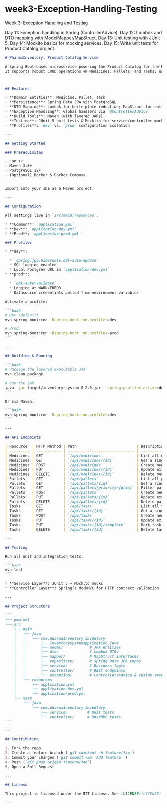 # week3-Exception-Handling-Testing
Week 3: Exception Handling and Testing 

Day 11: Exception handling in Spring (ControllerAdvice). 
Day 12: Lombok and DTO mapping with ModelMapper/MapStruct.
Day 13: Unit testing with JUnit 5. 
Day 14: Mockito basics for mocking services. 
Day 15: Write unit tests for Product Catalog project



````markdown
# PharmaInventory: Product Catalog Service

A Spring Boot–based microservice powering the Product Catalog for the Pharmaceutical Distribution Center Inventory System.  
It supports robust CRUD operations on Medicines, Pallets, and Tasks; uses Spring Data JPA with PostgreSQL; leverages Lombok & MapStruct for DTO mapping; and includes centralized exception handling and a full JUnit 5 + Mockito test suite.



## Features

- **Domain Entities**: Medicine, Pallet, Task  
- **Persistence**: Spring Data JPA with PostgreSQL  
- **DTO Mapping**: Lombok for boilerplate reduction; MapStruct for entity↔DTO conversion  
- **Exception Handling**: Global handlers via `@ControllerAdvice`  
- **Build Tools**: Maven (with layered JARs)  
- **Testing**: JUnit 5 unit tests & Mockito for service/controller mocks  
- **Profiles**: `dev` vs. `prod` configuration isolation  

---

## Getting Started

### Prerequisites

- JDK 17  
- Maven 3.8+  
- PostgreSQL 12+  
- (Optional) Docker & Docker Compose  


Import into your IDE as a Maven project.

---

## Configuration

All settings live in `src/main/resources`.

* **Common**: `application.yml`
* **Dev**: `application-dev.yml`
* **Prod**: `application-prod.yml`

### Profiles

* **dev**:

  * `spring.jpa.hibernate.ddl-auto=update`
  * SQL logging enabled
  * Local Postgres URL in `application-dev.yml`
* **prod**:

  * `ddl-auto=validate`
  * Logging at WARN/ERROR
  * Datasource credentials pulled from environment variables

Activate a profile:

```bash
# Dev (default)
mvn spring-boot:run -Dspring-boot.run.profiles=dev

# Prod
mvn spring-boot:run -Dspring-boot.run.profiles=prod
```

---

## Building & Running

```bash
# Package the layered executable JAR
mvn clean package

# Run the JAR
java -jar target/inventory-system-0.2.0.jar --spring.profiles.active=dev
```

Or via Maven:

```bash
mvn spring-boot:run -Dspring-boot.run.profiles=dev
```

---

## API Endpoints

| Resource  | HTTP Method | Path                           | Description                              |
| --------- | ----------- | ------------------------------ | ---------------------------------------- |
| Medicines | GET         | `/api/medicines`               | List all medicines                       |
| Medicines | GET         | `/api/medicines/{id}`          | Get a single medicine by ID              |
| Medicines | POST        | `/api/medicines`               | Create new medicine                      |
| Medicines | PUT         | `/api/medicines/{id}`          | Update existing medicine                 |
| Medicines | DELETE      | `/api/medicines/{id}`          | Delete medicine                          |
| Pallets   | GET         | `/api/pallets`                 | List all pallets                         |
| Pallets   | GET         | `/api/pallets/{id}`            | Get a single pallet by ID                |
| Pallets   | GET         | `/api/pallets/priority/{prio}` | Filter pallets by priority (e.g. URGENT) |
| Pallets   | POST        | `/api/pallets`                 | Create new pallet                        |
| Pallets   | PUT         | `/api/pallets/{id}`            | Update existing pallet                   |
| Pallets   | DELETE      | `/api/pallets/{id}`            | Delete pallet                            |
| Tasks     | GET         | `/api/tasks`                   | List all tasks                           |
| Tasks     | GET         | `/api/tasks/{id}`              | Get a single task by ID                  |
| Tasks     | POST        | `/api/tasks`                   | Create new task                          |
| Tasks     | PUT         | `/api/tasks/{id}`              | Update existing task                     |
| Tasks     | PUT         | `/api/tasks/{id}/complete`     | Mark task as completed                   |
| Tasks     | DELETE      | `/api/tasks/{id}`              | Delete task                              |

---

## Testing

Run all unit and integration tests:

```bash
mvn test
```

* **Service Layer**: JUnit 5 + Mockito mocks
* **Controller Layer**: Spring’s MockMVC for HTTP contract validation

---

## Project Structure

```
├── pom.xml
└── src
    ├── main
    │   ├── java
    │   │   └── com.pharmainventory.inventory
    │   │       ├── InventorySystemApplication.java
    │   │       ├── model/            # JPA entities
    │   │       ├── dto/              # Lombok DTOs
    │   │       ├── mapper/           # MapStruct interfaces
    │   │       ├── repository/       # Spring Data JPA repos
    │   │       ├── service/          # Business logic
    │   │       ├── controller/       # REST endpoints
    │   │       └── exception/        # ControllersAdvice & custom exceptions
    │   └── resources
    │       ├── application.yml
    │       ├── application-dev.yml
    │       └── application-prod.yml
    └── test
        └── java
            └── com.pharmainventory.inventory
                ├── service/         # Unit tests
                └── controller/      # MockMVC tests
```

---

## Contributing

1. Fork the repo
2. Create a feature branch (`git checkout -b feature/foo`)
3. Commit your changes (`git commit -am 'Add feature'`)
4. Push (`git push origin feature/foo`)
5. Open a Pull Request

---

## License

This project is licensed under the MIT License. See [LICENSE](LICENSE) for details.

---



